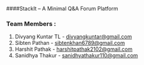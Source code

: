 ####StackIt – A Minimal Q&A Forum Platform 


### Team Members :
1. Divyang Kuntar TL - divyangkuntar@gmail.com
2. Sibten Pathan - sibtenkhan6789@gmail.com
3. Harshit Pathak - harshitpathak2102@gmail.com
4. Sanidhya Thakur - sanidhyathakur110@gmail.com
